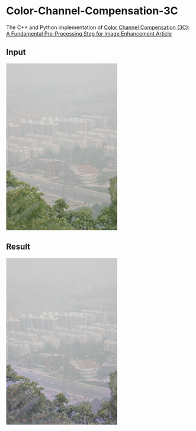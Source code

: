 # Color-Channel-Compensation-3C
The C++ and Python implementation of [Color Channel Compensation (3C): A Fundamental Pre-Processing Step for Image Enhancement Article](https://ieeexplore.ieee.org/stamp/stamp.jsp?tp=&arnumber=8901447)


<div style="page-break-after: always"></div>

## Input
[<img src="https://github.com/batuhanberkayaydin/Color-Channel-Compensation-3C/blob/main/inputs/cityscape_input.png" width="300"/>](cityscape_input.png)

## Result
[<img src="https://github.com/batuhanberkayaydin/Color-Channel-Compensation-3C/blob/main/results/resultCpp.png" width="300"/>](resultCpp.png)
